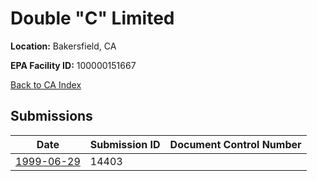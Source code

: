 # Double "C" Limited

**Location:** Bakersfield, CA

**EPA Facility ID:** 100000151667

[Back to CA Index](../../index.md)

## Submissions

| Date | Submission ID | Document Control Number |
|------|--------------|-------------------------|
| [1999-06-29](submissions/14403.md) | 14403 |  |
